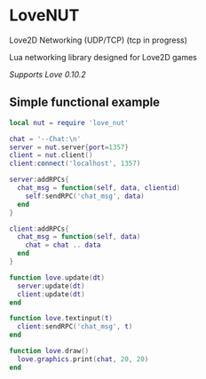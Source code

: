 # LoveNUT
Love2D Networking (UDP/TCP) (tcp in progress)

Lua networking library designed for Love2D games

*Supports Love 0.10.2*

## Simple functional example

```lua
local nut = require 'love_nut'

chat = '--Chat:\n'
server = nut.server{port=1357}
client = nut.client()
client:connect('localhost', 1357)

server:addRPCs{
  chat_msg = function(self, data, clientid)
    self:sendRPC('chat_msg', data)
  end
}

client:addRPCs{
  chat_msg = function(self, data)
    chat = chat .. data
  end
}

function love.update(dt)
  server:update(dt)
  client:update(dt)
end

function love.textinput(t)
  client:sendRPC('chat_msg', t)
end

function love.draw()
  love.graphics.print(chat, 20, 20)
end
```